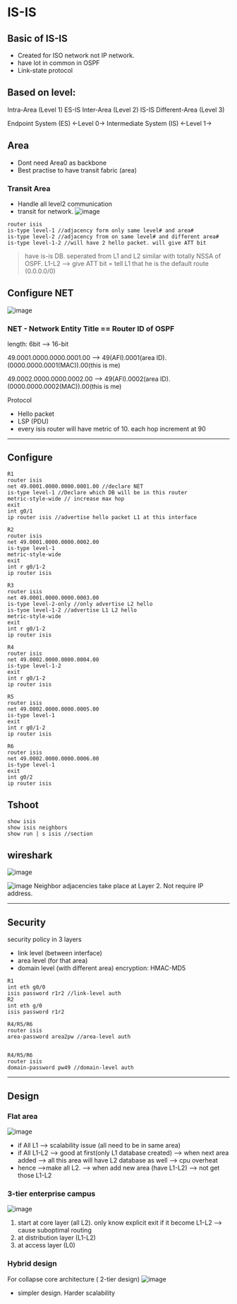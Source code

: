 # IS-IS
## Basic of IS-IS
* Created for ISO network not IP network.
* have lot in common in OSPF
* Link-state protocol

## Based on level:
Intra-Area (Level 1) ES-IS
Inter-Area (Level 2) IS-IS
Different-Area (Level 3)

Endpoint System (ES) <-Level 0-> Intermediate System (IS) <-Level 1->

## Area
* Dont need Area0 as backbone
* Best practise to have transit fabric (area)

### Transit Area
* Handle all level2 communication
* transit for network.
![image](https://user-images.githubusercontent.com/83261924/213869763-e050c052-ce98-4083-b562-41dfd3620874.png)

```
router isis
is-type level-1 //adjacency form only same level# and area#
is-type level-2 //adjacency from on same level# and different area#
is-type level-1-2 //will have 2 hello packet. will give ATT bit
```
> have is-is DB. seperated from L1 and L2 
similar with totally NSSA of OSPF.
> L1-L2 --> give ATT bit = tell L1 that he is the default route (0.0.0.0/0)

## Configure NET
![image](https://user-images.githubusercontent.com/83261924/213876749-12378069-de9d-4825-a465-32c1edb1294b.png)
### NET - Network Entity Title == Router ID of OSPF
length: 6bit --> 16-bit

49.0001.0000.0000.0001.00 --> 49(AFI).0001(area ID).(0000.0000.0001(MAC)).00(this is me)

49.0002.0000.0000.0002.00 --> 49(AFI).0002(area ID).(0000.0000.0002(MAC)).00(this is me)

Protocol
* Hello packet
* LSP (PDU)
* every isis router will have metric of 10. each hop increment at 90



---

## Configure 
```
R1
router isis
net 49.0001.0000.0000.0001.00 //declare NET
is-type level-1 //Declare which DB will be in this router
metric-style-wide // increase max hop
exit
int g0/1
ip router isis //advertise hello packet L1 at this interface
```
``` 
R2
router isis
net 49.0001.0000.0000.0002.00
is-type level-1
metric-style-wide
exit
int r g0/1-2
ip router isis
```
``` 
R3
router isis
net 49.0001.0000.0000.0003.00
is-type level-2-only //only advertise L2 hello
is-tyoe level-1-2 //advertise L1 L2 hello
metric-style-wide
exit
int r g0/1-2
ip router isis
``` 
```
R4
router isis
net 49.0002.0000.0000.0004.00
is-type level-1-2
exit
int r g0/1-2
ip router isis
``` 
```
R5
router isis
net 49.0002.0000.0000.0005.00
is-type level-1
exit
int r g0/1-2
ip router isis
```
```
R6
router isis
net 49.0002.0000.0000.0006.00
is-type level-1
exit
int g0/2
ip router isis
```
## Tshoot
```
show isis
show isis neighbors
show run | s isis //section
```

##  wireshark
![image](https://user-images.githubusercontent.com/83261924/213877378-55ac1717-e91f-44ac-9423-0734d38e53fd.png)

![image](https://user-images.githubusercontent.com/83261924/213877436-894497ea-be5c-480c-a4a8-b42af7b0bc3f.png)
Neighbor adjacencies take place at Layer 2. Not require IP address.

---

## Security
security policy in 3 layers
* link level (between interface)
* area level (for that area)
* domain level (with different area)
encryption: HMAC-MD5
``` 
R1
int eth g0/0
isis password r1r2 //link-level auth
R2
int eth g/0
isis password r1r2

R4/R5/R6
router isis
area-password area2pw //area-level auth


R4/R5/R6
router isis
domain-password pw49 //domain-level auth
```
---

## Design
### Flat area
![image](https://user-images.githubusercontent.com/83261924/213879462-e7948c44-a422-4a67-b9a3-e634cd54a008.png)
* if All L1 --> scalability issue (all need to be in same area) 
* if All L1-L2 --> good at first(only L1 database created) --> when next area added --> all this area will have L2 database as well --> cpu overheat
* hence -->make all L2. --> when add new area (have L1-L2) --> not get those L1-L2

### 3-tier enterprise campus
![image](https://user-images.githubusercontent.com/83261924/213879769-a83572d3-eefa-4b7a-a78f-86d759801d1d.png)
1) start at core layer (all L2). only know explicit exit
if it become L1-L2 --> cause suboptimal routing
2) at distribution layer (L1-L2)
3) at access layer (L0)

### Hybrid design
For collapse core architecture ( 2-tier design)
![image](https://user-images.githubusercontent.com/83261924/213881471-90609ab5-5289-473e-814d-fe29c19f124c.png)
* simpler design. Harder scalability


